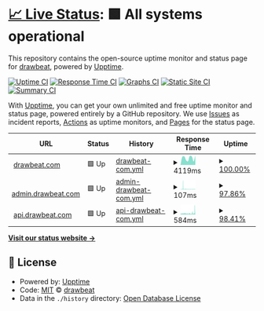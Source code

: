 # [📈 Live Status](https://upptime.drawbeat.com): <!--live status--> **🟩 All systems operational**

This repository contains the open-source uptime monitor and status page for [drawbeat](drawbeat.com), powered by [Upptime](https://github.com/upptime/upptime).

[![Uptime CI](https://github.com/drawbeat/upptime/workflows/Uptime%20CI/badge.svg)](https://github.com/drawbeat/upptime/actions?query=workflow%3A%22Uptime+CI%22)
[![Response Time CI](https://github.com/drawbeat/upptime/workflows/Response%20Time%20CI/badge.svg)](https://github.com/drawbeat/upptime/actions?query=workflow%3A%22Response+Time+CI%22)
[![Graphs CI](https://github.com/drawbeat/upptime/workflows/Graphs%20CI/badge.svg)](https://github.com/drawbeat/upptime/actions?query=workflow%3A%22Graphs+CI%22)
[![Static Site CI](https://github.com/drawbeat/upptime/workflows/Static%20Site%20CI/badge.svg)](https://github.com/drawbeat/upptime/actions?query=workflow%3A%22Static+Site+CI%22)
[![Summary CI](https://github.com/drawbeat/upptime/workflows/Summary%20CI/badge.svg)](https://github.com/drawbeat/upptime/actions?query=workflow%3A%22Summary+CI%22)

With [Upptime](https://upptime.js.org), you can get your own unlimited and free uptime monitor and status page, powered entirely by a GitHub repository. We use [Issues](https://github.com/drawbeat/upptime/issues) as incident reports, [Actions](https://github.com/drawbeat/upptime/actions) as uptime monitors, and [Pages](https://upptime.drawbeat.com) for the status page.

<!--start: status pages-->
<!-- This summary is generated by Upptime (https://github.com/upptime/upptime) -->
<!-- Do not edit this manually, your changes will be overwritten -->
<!-- prettier-ignore -->
| URL | Status | History | Response Time | Uptime |
| --- | ------ | ------- | ------------- | ------ |
| <img alt="" src="https://favicons.githubusercontent.com/drawbeat.com" height="13"> [drawbeat.com](http://drawbeat.com) | 🟩 Up | [drawbeat-com.yml](https://github.com/drawbeat/upptime/commits/HEAD/history/drawbeat-com.yml) | <details><summary><img alt="Response time graph" src="./graphs/drawbeat-com/response-time-week.png" height="20"> 4119ms</summary><br><a href="https://upptime.drawbeat.com/history/drawbeat-com"><img alt="Response time 3194" src="https://img.shields.io/endpoint?url=https%3A%2F%2Fraw.githubusercontent.com%2Fdrawbeat%2Fupptime%2FHEAD%2Fapi%2Fdrawbeat-com%2Fresponse-time.json"></a><br><a href="https://upptime.drawbeat.com/history/drawbeat-com"><img alt="24-hour response time 5453" src="https://img.shields.io/endpoint?url=https%3A%2F%2Fraw.githubusercontent.com%2Fdrawbeat%2Fupptime%2FHEAD%2Fapi%2Fdrawbeat-com%2Fresponse-time-day.json"></a><br><a href="https://upptime.drawbeat.com/history/drawbeat-com"><img alt="7-day response time 4119" src="https://img.shields.io/endpoint?url=https%3A%2F%2Fraw.githubusercontent.com%2Fdrawbeat%2Fupptime%2FHEAD%2Fapi%2Fdrawbeat-com%2Fresponse-time-week.json"></a><br><a href="https://upptime.drawbeat.com/history/drawbeat-com"><img alt="30-day response time 3519" src="https://img.shields.io/endpoint?url=https%3A%2F%2Fraw.githubusercontent.com%2Fdrawbeat%2Fupptime%2FHEAD%2Fapi%2Fdrawbeat-com%2Fresponse-time-month.json"></a><br><a href="https://upptime.drawbeat.com/history/drawbeat-com"><img alt="1-year response time 3194" src="https://img.shields.io/endpoint?url=https%3A%2F%2Fraw.githubusercontent.com%2Fdrawbeat%2Fupptime%2FHEAD%2Fapi%2Fdrawbeat-com%2Fresponse-time-year.json"></a></details> | <details><summary><a href="https://upptime.drawbeat.com/history/drawbeat-com">100.00%</a></summary><a href="https://upptime.drawbeat.com/history/drawbeat-com"><img alt="All-time uptime 99.99%" src="https://img.shields.io/endpoint?url=https%3A%2F%2Fraw.githubusercontent.com%2Fdrawbeat%2Fupptime%2FHEAD%2Fapi%2Fdrawbeat-com%2Fuptime.json"></a><br><a href="https://upptime.drawbeat.com/history/drawbeat-com"><img alt="24-hour uptime 100.00%" src="https://img.shields.io/endpoint?url=https%3A%2F%2Fraw.githubusercontent.com%2Fdrawbeat%2Fupptime%2FHEAD%2Fapi%2Fdrawbeat-com%2Fuptime-day.json"></a><br><a href="https://upptime.drawbeat.com/history/drawbeat-com"><img alt="7-day uptime 100.00%" src="https://img.shields.io/endpoint?url=https%3A%2F%2Fraw.githubusercontent.com%2Fdrawbeat%2Fupptime%2FHEAD%2Fapi%2Fdrawbeat-com%2Fuptime-week.json"></a><br><a href="https://upptime.drawbeat.com/history/drawbeat-com"><img alt="30-day uptime 100.00%" src="https://img.shields.io/endpoint?url=https%3A%2F%2Fraw.githubusercontent.com%2Fdrawbeat%2Fupptime%2FHEAD%2Fapi%2Fdrawbeat-com%2Fuptime-month.json"></a><br><a href="https://upptime.drawbeat.com/history/drawbeat-com"><img alt="1-year uptime 99.99%" src="https://img.shields.io/endpoint?url=https%3A%2F%2Fraw.githubusercontent.com%2Fdrawbeat%2Fupptime%2FHEAD%2Fapi%2Fdrawbeat-com%2Fuptime-year.json"></a></details>
| <img alt="" src="https://favicons.githubusercontent.com/admin.drawbeat.com" height="13"> [admin.drawbeat.com](http://admin.drawbeat.com) | 🟩 Up | [admin-drawbeat-com.yml](https://github.com/drawbeat/upptime/commits/HEAD/history/admin-drawbeat-com.yml) | <details><summary><img alt="Response time graph" src="./graphs/admin-drawbeat-com/response-time-week.png" height="20"> 107ms</summary><br><a href="https://upptime.drawbeat.com/history/admin-drawbeat-com"><img alt="Response time 99" src="https://img.shields.io/endpoint?url=https%3A%2F%2Fraw.githubusercontent.com%2Fdrawbeat%2Fupptime%2FHEAD%2Fapi%2Fadmin-drawbeat-com%2Fresponse-time.json"></a><br><a href="https://upptime.drawbeat.com/history/admin-drawbeat-com"><img alt="24-hour response time 62" src="https://img.shields.io/endpoint?url=https%3A%2F%2Fraw.githubusercontent.com%2Fdrawbeat%2Fupptime%2FHEAD%2Fapi%2Fadmin-drawbeat-com%2Fresponse-time-day.json"></a><br><a href="https://upptime.drawbeat.com/history/admin-drawbeat-com"><img alt="7-day response time 107" src="https://img.shields.io/endpoint?url=https%3A%2F%2Fraw.githubusercontent.com%2Fdrawbeat%2Fupptime%2FHEAD%2Fapi%2Fadmin-drawbeat-com%2Fresponse-time-week.json"></a><br><a href="https://upptime.drawbeat.com/history/admin-drawbeat-com"><img alt="30-day response time 93" src="https://img.shields.io/endpoint?url=https%3A%2F%2Fraw.githubusercontent.com%2Fdrawbeat%2Fupptime%2FHEAD%2Fapi%2Fadmin-drawbeat-com%2Fresponse-time-month.json"></a><br><a href="https://upptime.drawbeat.com/history/admin-drawbeat-com"><img alt="1-year response time 99" src="https://img.shields.io/endpoint?url=https%3A%2F%2Fraw.githubusercontent.com%2Fdrawbeat%2Fupptime%2FHEAD%2Fapi%2Fadmin-drawbeat-com%2Fresponse-time-year.json"></a></details> | <details><summary><a href="https://upptime.drawbeat.com/history/admin-drawbeat-com">97.86%</a></summary><a href="https://upptime.drawbeat.com/history/admin-drawbeat-com"><img alt="All-time uptime 99.87%" src="https://img.shields.io/endpoint?url=https%3A%2F%2Fraw.githubusercontent.com%2Fdrawbeat%2Fupptime%2FHEAD%2Fapi%2Fadmin-drawbeat-com%2Fuptime.json"></a><br><a href="https://upptime.drawbeat.com/history/admin-drawbeat-com"><img alt="24-hour uptime 98.69%" src="https://img.shields.io/endpoint?url=https%3A%2F%2Fraw.githubusercontent.com%2Fdrawbeat%2Fupptime%2FHEAD%2Fapi%2Fadmin-drawbeat-com%2Fuptime-day.json"></a><br><a href="https://upptime.drawbeat.com/history/admin-drawbeat-com"><img alt="7-day uptime 97.86%" src="https://img.shields.io/endpoint?url=https%3A%2F%2Fraw.githubusercontent.com%2Fdrawbeat%2Fupptime%2FHEAD%2Fapi%2Fadmin-drawbeat-com%2Fuptime-week.json"></a><br><a href="https://upptime.drawbeat.com/history/admin-drawbeat-com"><img alt="30-day uptime 99.38%" src="https://img.shields.io/endpoint?url=https%3A%2F%2Fraw.githubusercontent.com%2Fdrawbeat%2Fupptime%2FHEAD%2Fapi%2Fadmin-drawbeat-com%2Fuptime-month.json"></a><br><a href="https://upptime.drawbeat.com/history/admin-drawbeat-com"><img alt="1-year uptime 99.87%" src="https://img.shields.io/endpoint?url=https%3A%2F%2Fraw.githubusercontent.com%2Fdrawbeat%2Fupptime%2FHEAD%2Fapi%2Fadmin-drawbeat-com%2Fuptime-year.json"></a></details>
| <img alt="" src="https://favicons.githubusercontent.com/api.drawbeat.com" height="13"> [api.drawbeat.com](http://api.drawbeat.com) | 🟩 Up | [api-drawbeat-com.yml](https://github.com/drawbeat/upptime/commits/HEAD/history/api-drawbeat-com.yml) | <details><summary><img alt="Response time graph" src="./graphs/api-drawbeat-com/response-time-week.png" height="20"> 584ms</summary><br><a href="https://upptime.drawbeat.com/history/api-drawbeat-com"><img alt="Response time 594" src="https://img.shields.io/endpoint?url=https%3A%2F%2Fraw.githubusercontent.com%2Fdrawbeat%2Fupptime%2FHEAD%2Fapi%2Fapi-drawbeat-com%2Fresponse-time.json"></a><br><a href="https://upptime.drawbeat.com/history/api-drawbeat-com"><img alt="24-hour response time 976" src="https://img.shields.io/endpoint?url=https%3A%2F%2Fraw.githubusercontent.com%2Fdrawbeat%2Fupptime%2FHEAD%2Fapi%2Fapi-drawbeat-com%2Fresponse-time-day.json"></a><br><a href="https://upptime.drawbeat.com/history/api-drawbeat-com"><img alt="7-day response time 584" src="https://img.shields.io/endpoint?url=https%3A%2F%2Fraw.githubusercontent.com%2Fdrawbeat%2Fupptime%2FHEAD%2Fapi%2Fapi-drawbeat-com%2Fresponse-time-week.json"></a><br><a href="https://upptime.drawbeat.com/history/api-drawbeat-com"><img alt="30-day response time 546" src="https://img.shields.io/endpoint?url=https%3A%2F%2Fraw.githubusercontent.com%2Fdrawbeat%2Fupptime%2FHEAD%2Fapi%2Fapi-drawbeat-com%2Fresponse-time-month.json"></a><br><a href="https://upptime.drawbeat.com/history/api-drawbeat-com"><img alt="1-year response time 594" src="https://img.shields.io/endpoint?url=https%3A%2F%2Fraw.githubusercontent.com%2Fdrawbeat%2Fupptime%2FHEAD%2Fapi%2Fapi-drawbeat-com%2Fresponse-time-year.json"></a></details> | <details><summary><a href="https://upptime.drawbeat.com/history/api-drawbeat-com">98.41%</a></summary><a href="https://upptime.drawbeat.com/history/api-drawbeat-com"><img alt="All-time uptime 99.90%" src="https://img.shields.io/endpoint?url=https%3A%2F%2Fraw.githubusercontent.com%2Fdrawbeat%2Fupptime%2FHEAD%2Fapi%2Fapi-drawbeat-com%2Fuptime.json"></a><br><a href="https://upptime.drawbeat.com/history/api-drawbeat-com"><img alt="24-hour uptime 98.84%" src="https://img.shields.io/endpoint?url=https%3A%2F%2Fraw.githubusercontent.com%2Fdrawbeat%2Fupptime%2FHEAD%2Fapi%2Fapi-drawbeat-com%2Fuptime-day.json"></a><br><a href="https://upptime.drawbeat.com/history/api-drawbeat-com"><img alt="7-day uptime 98.41%" src="https://img.shields.io/endpoint?url=https%3A%2F%2Fraw.githubusercontent.com%2Fdrawbeat%2Fupptime%2FHEAD%2Fapi%2Fapi-drawbeat-com%2Fuptime-week.json"></a><br><a href="https://upptime.drawbeat.com/history/api-drawbeat-com"><img alt="30-day uptime 99.54%" src="https://img.shields.io/endpoint?url=https%3A%2F%2Fraw.githubusercontent.com%2Fdrawbeat%2Fupptime%2FHEAD%2Fapi%2Fapi-drawbeat-com%2Fuptime-month.json"></a><br><a href="https://upptime.drawbeat.com/history/api-drawbeat-com"><img alt="1-year uptime 99.90%" src="https://img.shields.io/endpoint?url=https%3A%2F%2Fraw.githubusercontent.com%2Fdrawbeat%2Fupptime%2FHEAD%2Fapi%2Fapi-drawbeat-com%2Fuptime-year.json"></a></details>

<!--end: status pages-->

[**Visit our status website →**](https://upptime.drawbeat.com)

## 📄 License

- Powered by: [Upptime](https://github.com/upptime/upptime)
- Code: [MIT](./LICENSE) © [drawbeat](drawbeat.com)
- Data in the `./history` directory: [Open Database License](https://opendatacommons.org/licenses/odbl/1-0/)
